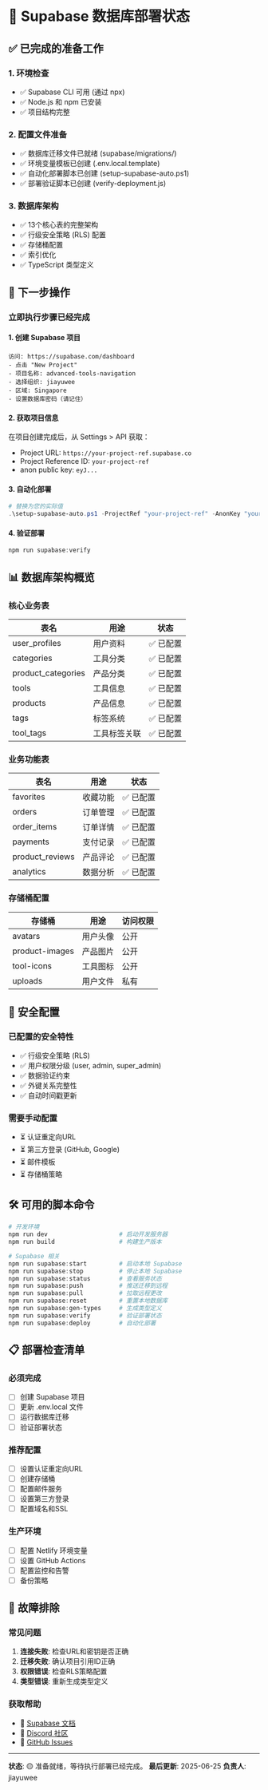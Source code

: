 # 🚀 Supabase 数据库部署状态

## ✅ 已完成的准备工作

### 1. 环境检查
- ✅ Supabase CLI 可用 (通过 npx)
- ✅ Node.js 和 npm 已安装
- ✅ 项目结构完整

### 2. 配置文件准备
- ✅ 数据库迁移文件已就绪 (supabase/migrations/)
- ✅ 环境变量模板已创建 (.env.local.template)
- ✅ 自动化部署脚本已创建 (setup-supabase-auto.ps1)
- ✅ 部署验证脚本已创建 (verify-deployment.js)

### 3. 数据库架构
- ✅ 13个核心表的完整架构
- ✅ 行级安全策略 (RLS) 配置
- ✅ 存储桶配置
- ✅ 索引优化
- ✅ TypeScript 类型定义

## 🔄 下一步操作

### 立即执行步骤已经完成

#### 1. 创建 Supabase 项目
```
访问: https://supabase.com/dashboard
- 点击 "New Project"
- 项目名称: advanced-tools-navigation
- 选择组织: jiayuwee
- 区域: Singapore
- 设置数据库密码（请记住）
```

#### 2. 获取项目信息
在项目创建完成后，从 Settings > API 获取：
- Project URL: `https://your-project-ref.supabase.co`
- Project Reference ID: `your-project-ref`
- anon public key: `eyJ...`

#### 3. 自动化部署
```powershell
# 替换为您的实际值
.\setup-supabase-auto.ps1 -ProjectRef "your-project-ref" -AnonKey "your-anon-key"
```

#### 4. 验证部署
```powershell
npm run supabase:verify
```

## 📊 数据库架构概览

### 核心业务表
| 表名 | 用途 | 状态 |
|------|------|------|
| user_profiles | 用户资料 | ✅ 已配置 |
| categories | 工具分类 | ✅ 已配置 |
| product_categories | 产品分类 | ✅ 已配置 |
| tools | 工具信息 | ✅ 已配置 |
| products | 产品信息 | ✅ 已配置 |
| tags | 标签系统 | ✅ 已配置 |
| tool_tags | 工具标签关联 | ✅ 已配置 |

### 业务功能表
| 表名 | 用途 | 状态 |
|------|------|------|
| favorites | 收藏功能 | ✅ 已配置 |
| orders | 订单管理 | ✅ 已配置 |
| order_items | 订单详情 | ✅ 已配置 |
| payments | 支付记录 | ✅ 已配置 |
| product_reviews | 产品评论 | ✅ 已配置 |
| analytics | 数据分析 | ✅ 已配置 |

### 存储桶配置
| 存储桶 | 用途 | 访问权限 |
|--------|------|----------|
| avatars | 用户头像 | 公开 |
| product-images | 产品图片 | 公开 |
| tool-icons | 工具图标 | 公开 |
| uploads | 用户文件 | 私有 |

## 🔐 安全配置

### 已配置的安全特性
- ✅ 行级安全策略 (RLS) 
- ✅ 用户权限分级 (user, admin, super_admin)
- ✅ 数据验证约束
- ✅ 外键关系完整性
- ✅ 自动时间戳更新

### 需要手动配置
- ⏳ 认证重定向URL
- ⏳ 第三方登录 (GitHub, Google)
- ⏳ 邮件模板
- ⏳ 存储桶策略

## 🛠️ 可用的脚本命令

```powershell
# 开发环境
npm run dev                    # 启动开发服务器
npm run build                  # 构建生产版本

# Supabase 相关
npm run supabase:start         # 启动本地 Supabase
npm run supabase:stop          # 停止本地 Supabase
npm run supabase:status        # 查看服务状态
npm run supabase:push          # 推送迁移到远程
npm run supabase:pull          # 拉取远程更改
npm run supabase:reset         # 重置本地数据库
npm run supabase:gen-types     # 生成类型定义
npm run supabase:verify        # 验证部署状态
npm run supabase:deploy        # 自动化部署
```

## 📋 部署检查清单

### 必须完成
- [ ] 创建 Supabase 项目
- [ ] 更新 .env.local 文件
- [ ] 运行数据库迁移
- [ ] 验证部署状态

### 推荐配置
- [ ] 设置认证重定向URL
- [ ] 创建存储桶
- [ ] 配置邮件服务
- [ ] 设置第三方登录
- [ ] 配置域名和SSL

### 生产环境
- [ ] 配置 Netlify 环境变量
- [ ] 设置 GitHub Actions
- [ ] 配置监控和告警
- [ ] 备份策略

## 🚨 故障排除

### 常见问题
1. **连接失败**: 检查URL和密钥是否正确
2. **迁移失败**: 确认项目引用ID正确
3. **权限错误**: 检查RLS策略配置
4. **类型错误**: 重新生成类型定义

### 获取帮助
- 📖 [Supabase 文档](https://supabase.com/docs)
- 💬 [Discord 社区](https://discord.supabase.com)
- 🐛 [GitHub Issues](https://github.com/supabase/supabase/issues)

---

**状态**: 🟡 准备就绪，等待执行部署已经完成。
**最后更新**: 2025-06-25
**负责人**: jiayuwee
